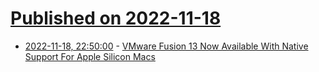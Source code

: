 # [Published on 2022-11-18](index.md)

* [2022-11-18, 22:50:00](https://apple.slashdot.org/story/22/11/18/220259/vmware-fusion-13-now-available-with-native-support-for-apple-silicon-macs?utm_source=rss1.0mainlinkanon&utm_medium=feed) - [VMware Fusion 13 Now Available With Native Support For Apple Silicon Macs](https://apple.slashdot.org/story/22/11/18/220259/vmware-fusion-13-now-available-with-native-support-for-apple-silicon-macs?utm_source=rss1.0mainlinkanon&utm_medium=feed)
